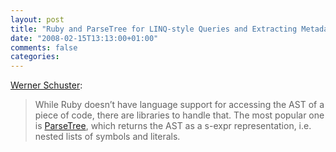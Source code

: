```yaml
---
layout: post
title: "Ruby and ParseTree for LINQ-style Queries and Extracting Metadata"
date: "2008-02-15T13:13:00+01:00"
comments: false
categories: 
---
```


<p><a href="http://www.infoq.com/news/2008/02/using-parsetree">Werner Schuster</a>:</p>

<blockquote>
<p>While Ruby doesn&#8217;t have language support for accessing the AST of a piece of code, there are libraries to handle that. The most popular one is <a href="https://rubyforge.org/projects/parsetree/">ParseTree</a>, which returns the AST as a s-expr representation, i.e. nested lists of symbols and literals.</p>
</blockquote>


